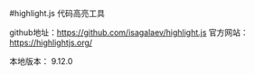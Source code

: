 #highlight.js 代码高亮工具


github地址：https://github.com/isagalaev/highlight.js
官方网站：https://highlightjs.org/ 


本地版本： 9.12.0

